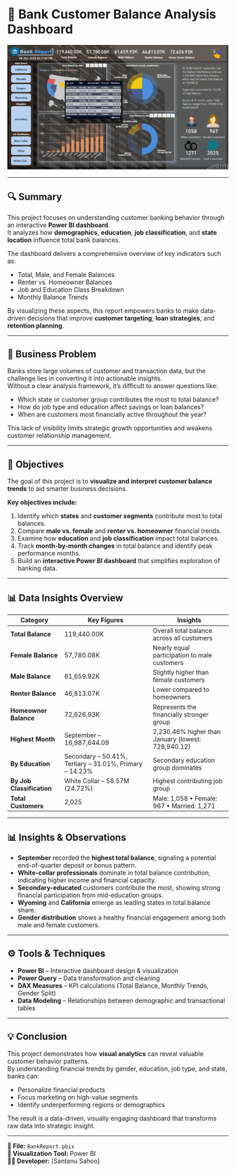 # 🏦 Bank Customer Balance Analysis Dashboard  

![Bank Report Dashboard](Screenshot%202025-10-06%20204824.png)

---

## 🔍 Summary  
This project focuses on understanding customer banking behavior through an interactive **Power BI dashboard**.  
It analyzes how **demographics**, **education**, **job classification**, and **state location** influence total bank balances.  

The dashboard delivers a comprehensive overview of key indicators such as:  
- Total, Male, and Female Balances  
- Renter vs. Homeowner Balances  
- Job and Education Class Breakdown  
- Monthly Balance Trends  

By visualizing these aspects, this report empowers banks to make data-driven decisions that improve **customer targeting**, **loan strategies**, and **retention planning**.

---

## 🧩 Business Problem  
Banks store large volumes of customer and transaction data, but the challenge lies in converting it into actionable insights.  
Without a clear analysis framework, it’s difficult to answer questions like:  
- Which state or customer group contributes the most to total balance?  
- How do job type and education affect savings or loan balances?  
- When are customers most financially active throughout the year?  

This lack of visibility limits strategic growth opportunities and weakens customer relationship management.

---

## 🎯 Objectives  
The goal of this project is to **visualize and interpret customer balance trends** to aid smarter business decisions.  

**Key objectives include:**  
1. Identify which **states** and **customer segments** contribute most to total balances.  
2. Compare **male vs. female** and **renter vs. homeowner** financial trends.  
3. Examine how **education** and **job classification** impact total balances.  
4. Track **month-by-month changes** in total balance and identify peak performance months.  
5. Build an **interactive Power BI dashboard** that simplifies exploration of banking data.

---

## 📊 Data Insights Overview 

| Category | Key Figures | Insights |
|-----------|--------------|-----------|
| **Total Balance** | 119,440.00K | Overall total balance across all customers |
| **Female Balance** | 57,780.08K | Nearly equal participation to male customers |
| **Male Balance** | 61,659.92K | Slightly higher than female customers |
| **Renter Balance** | 46,813.07K | Lower compared to homeowners |
| **Homeowner Balance** | 72,626.93K | Represents the financially stronger group |
| **Highest Month** | September – 16,987,644.09 | 2,230.46% higher than January (lowest: 728,940.12) |
| **By Education** | Secondary – 50.41%, Tertiary – 31.01%, Primary – 14.23% | Secondary education group dominates |
| **By Job Classification** | White Collar – 58.57M (24.72%) | Highest contributing job group |
| **Total Customers** | 2,025 | Male: 1,058 • Female: 967 • Married: 1,271 |

---

## 📊 Insights & Observations  
- **September** recorded the **highest total balance**, signaling a potential end-of-quarter deposit or bonus pattern.  
- **White-collar professionals** dominate in total balance contribution, indicating higher income and financial capacity.  
- **Secondary-educated** customers contribute the most, showing strong financial participation from mid-education groups.  
- **Wyoming** and **California** emerge as leading states in total balance share.  
- **Gender distribution** shows a healthy financial engagement among both male and female customers.  

---

## ⚙️ Tools & Techniques  
- **Power BI** – Interactive dashboard design & visualization  
- **Power Query** – Data transformation and cleaning  
- **DAX Measures** – KPI calculations (Total Balance, Monthly Trends, Gender Split)  
- **Data Modeling** – Relationships between demographic and transactional tables  

---

## 💡 Conclusion  
This project demonstrates how **visual analytics** can reveal valuable customer behavior patterns.  
By understanding financial trends by gender, education, job type, and state, banks can:  
- Personalize financial products  
- Focus marketing on high-value segments  
- Identify underperforming regions or demographics  

The result is a data-driven, visually engaging dashboard that transforms raw data into strategic insight.

---

**📁 File:** `BankReport.pbix`  
**🧠 Visualization Tool:** Power BI  
**👨‍💻 Developer:** [Santanu Sahoo]

